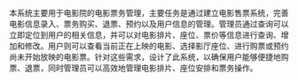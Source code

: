 本系统主要用于电影院的电影票务管理，主要任务是通过建立电影售票系统，完善电影信息录入、票务购买、退票、预约以及用户信息的管理。管理员通过查询可以立即定位到用户的相关信息，并可以对电影排片、座位、票价等信息进行查询、增加和修改。用户则可以查看当前正在上映的电影、选择影厅座位、进行购票或预约尚未开始放映的电影票。针对这些需求，设计了此系统，以确保用户能够便捷地购票、退票，同时管理员可以高效地管理电影排片、座位安排和票务操作。
